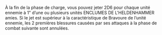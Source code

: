 À la fin de la phase de charge, vous pouvez
jeter 2D6 pour chaque unité ennemie à
1" d’une ou plusieurs unités ENCLUMES
DE L'HELDENHAMMER amies. Si le jet est
supérieur à la caractéristique de Bravoure
de l’unité ennemie, les 2 premières
blessures causées par ses attaques à la
phase de combat suivante sont annulées.